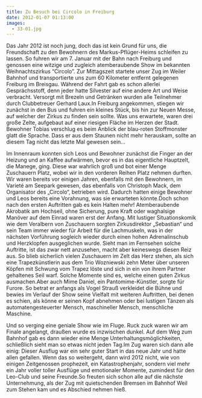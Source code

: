 ```yaml
---
title: Zu Besuch bei Circolo in Freiburg
date: 2012-01-07 01:13:00
images:
  - 33-01.jpg
---
```


Das Jahr 2012 ist noch jung, doch das ist kein Grund für uns, die Freundschaft zu den Bewohnern des Markus-Pflüger-Heims schleifen zu lassen. So fuhren wir am 7. Januar mit der Bahn nach Freiburg und genossen eine witzige und zugleich atemberaubende Show im bekannten Weihnachtszirkus “Circolo”.
Zur Mittagszeit startete unser Zug im Weiler Bahnhof und transportierte uns zum 60 Kilometer entfernt gelegenen Freiburg im Breisgau. Während der Fahrt gab es schon allerlei Gesprächsstoff, denn jeder hatte Silvester auf eine andere Art und Weise verbracht. Versorgt mit Brezeln und Getränken wurden alle Teilnehmer durch Clubbetreuer Gerhard Laux.In Freiburg angekommen, stiegen wir zunächst in den Bus und fuhren ein kleines Stück, bis hin zur Neuen Messe, auf welcher der Zirkus zu finden sein sollte. Was uns erwartete, waren drei große Zelte, aufgebaut auf einer riesigen Fläche im Herzen der Stadt. Bewohner Tobias verschlug es beim Anblick der blau-roten Stoffmonster glatt die Sprache. Dass er aus dem Staunen nicht mehr herauskam, sollte an diesem Tag nicht das letzte Mal gewesen sein…

Im Innenraum konnten sich Leos und Bewohner zunächst die Finger an der Heizung und an Kaffee aufwärmen, bevor es in das eigentliche Hauptzelt, die Manege, ging. Diese war wahrlich groß und bot einer Menge Zuschauern Platz, wobei wir in den vorderen Reihen Platz nehmen durften. Wir waren bereits vor einigen Jahren, ebenfalls mit den Bewohnern, im Varieté am Seepark gewesen, das ebenfalls von Christoph Mack, dem Organisator des „Circolo“, betrieben wird. Dadurch hatten einige Bewohner und Leos bereits eine Vorahnung, was sie erwarteten könnte.Doch schon nach den ersten Auftritten gab es kein Halten mehr! Atemberaubende Akrobatik am Hochseil, ohne Sicherung, pure Kraft oder waghalsige Manöver auf dem Einrad waren erst der Anfang. Mit lustiger Situationskomik wie dem Veralbern von Zuschauern sorgten Zirkusdirektor „Sebastian“ und sein Team immer wieder für Arbeit für die Lachmuskeln, was in der nächsten Vorführung sogleich wieder durch einen hohen Adrenalinschub und Herzklopfen ausgeglichen wurde. Sieht man im Fernsehen solche Auftritte, ist das zwar nett anzusehen, macht aber keineswegs diesen Reiz aus. So blieb sicherlich vielen Zuschauern im Zelt das Herz stehen, als sich eine Trapezkünstlerin aus dem Trio Wozniewski zehn Meter über unseren Köpfen mit Schwung vom Trapez löste und sich in ein von ihrem Partner gehaltenes Seil warf. Solche Momente sind es, welche einen guten Zirkus ausmachen.Aber auch Mime Daniel, ein Pantomime-Künstler, sorgte für Furore. So betrat er anfangs als Vogel Strauß verkleidet die Bühne und bewies im Verlauf der Show seine Vielfalt mit weiteren Auftritten, bei denen es schien, als könne er seinen Kopf abnehmen oder bei lustigen Tänzen als automatengesteuerter Mensch, maschineller Mensch, menschliche Maschine.

Und so verging eine geniale Show wie im Fluge. Ruck zuck waren wir am Finale angelangt, draußen wurde es inzwischen dunkel. Auf dem Weg zum Bahnhof gab es dann wieder eine Menge Unterhaltungsmöglichkeiten, schließlich sieht man so etwas nicht jeden Tag.Im Zug waren sich dann alle einig: Dieser Ausflug war ein sehr guter Start in das neue Jahr und hatte allen gefallen. Wenn das so weitergeht, dann wird 2012 nicht, wie von einigen Zeitgenossen prophezeit, ein Katastrophenjahr, sondern viel mehr ein Jahr voller toller Ausflüge und emotionaler Momente, zumindest für den Leo-Club und seine Freunde.So freuten sich schon alle auf die nächste Unternehmung, als der Zug mit quietschenden Bremsen im Bahnhof Weil zum Stehen kam und es Abschied nehmen hieß.
